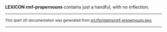 
**LEXICON rmf-propernouns** contains just a handful, with no inflection.

* * *

<small>This (part of) documentation was generated from [src/fst/stems/rmf-propernouns.lexc](https://github.com/giellalt/lang-rmf/blob/main/src/fst/stems/rmf-propernouns.lexc)</small>

---

